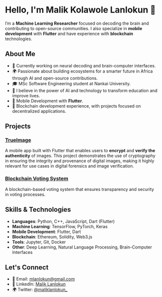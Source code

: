 # Hello, I'm Malik Kolawole Lanlokun 👋

I’m a **Machine Learning Researcher** focused on decoding the brain and contributing to open-source communities. I also specialize in **mobile development** with **Flutter** and have experience with **blockchain** technologies.

## About Me

- 🧠 Currently working on neural decoding and brain-computer interfaces.
- 🌍 Passionate about building ecosystems for a smarter future in Africa through AI and open-source contributions.
- 🎓 MSc Software Engineering student at Nankai University.
- 🚀 I believe in the power of AI and technology to transform education and improve lives.
- 📱 Mobile Development with **Flutter**.
- 🔗 Blockchain development experience, with projects focused on decentralized applications.

## Projects

### [TrueImage](https://github.com/Lanlokun/TrueImage)
A mobile app built with Flutter that enables users to **encrypt** and **verify the authenticity** of images. This project demonstrates the use of cryptography in ensuring the integrity and provenance of digital images, making it highly relevant for use cases in digital forensics and image verification.

### [Blockchain Voting System](https://github.com/Lanlokun/blockchain-voting-system)
A blockchain-based voting system that ensures transparency and security in voting processes.

## Skills & Technologies

- **Languages**: Python, C++, JavaScript, Dart (Flutter)
- **Machine Learning**: TensorFlow, PyTorch, Keras
- **Mobile Development**: Flutter, Dart
- **Blockchain**: Ethereum, Solidity, Web3.js
- **Tools**: Jupyter, Git, Docker
- **Other**: Deep Learning, Natural Language Processing, Brain-Computer Interfaces

## Let's Connect

- 📧 Email: mlanlokun@gmail.com
- 💼 LinkedIn: [Malik Lanlokun](https://www.linkedin.com/in/malik-kolawole-lanlokun-96a9081b8/)
- 🌍 Twitter: [@maliklanlokun_](https://x.com/maliklanlokun_)

